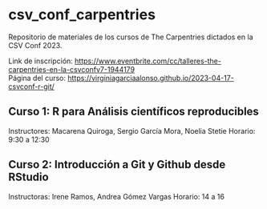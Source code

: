 # csv_conf_carpentries
Repositorio de materiales de los cursos de The Carpentries dictados en la CSV Conf 2023.

Link de inscripción: https://www.eventbrite.com/cc/talleres-the-carpentries-en-la-csvconfv7-1944179  
Página del curso: https://virginiagarciaalonso.github.io/2023-04-17-csvconf-r-git/

## Curso 1: R para Análisis científicos reproducibles
Instructores: Macarena Quiroga, Sergio García Mora, Noelia Stetie
Horario: 9:30 a 12:30

## Curso 2: Introducción a Git y Github desde RStudio
Instructoras: Irene Ramos, Andrea Gómez Vargas
Horario: 14 a 16
